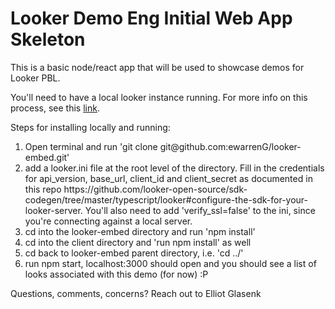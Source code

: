 # Looker Demo Eng Initial Web App Skeleton

This is a basic node/react app that will be used to showcase demos for Looker PBL.

You'll need to have a local looker instance running. For more info on this process, see this [link](https://app.getguru.com/card/eckbn9Kc/How-to-install-a-local-Looker-instance?q=installing%20looker%20locally).

Steps for installing locally and running:

<ol>
<li>Open terminal and run 'git clone git@github.com:ewarrenG/looker-embed.git'</li>
<li>add a looker.ini file at the root level of the directory. Fill in the credentials for api_version, base_url, client_id and client_secret as documented in this  repo 
https://github.com/looker-open-source/sdk-codegen/tree/master/typescript/looker#configure-the-sdk-for-your-looker-server. You'll also need to add 'verify_ssl=false' to the ini, since you're connecting against a local server. 
<li>cd into the looker-embed directory and run 'npm install'</li>
<li>cd into the client directory and 'run npm install' as well</li>
<li>cd back to looker-embed parent directory, i.e. 'cd ../'</li>
<li>run npm start, localhost:3000 should open and you should see a list of looks associated with this demo (for now) :P</li>
</ol>

Questions, comments, concerns? Reach out to Elliot Glasenk